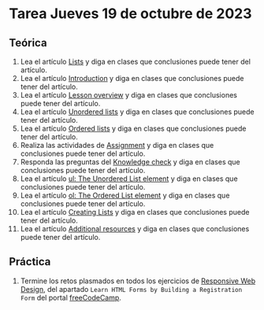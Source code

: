 # Tarea Jueves 19 de octubre de 2023

## Teórica

1. Lea el artículo [Lists](https://www.theodinproject.com/lessons/foundations-lists) y diga en clases que conclusiones puede tener del artículo.
2. Lea el artículo [Introduction](https://www.theodinproject.com/lessons/foundations-lists#introduction) y diga en clases que conclusiones puede tener del artículo.
3. Lea el artículo [Lesson overview](https://www.theodinproject.com/lessons/foundations-lists#lesson-overview) y diga en clases que conclusiones puede tener del artículo.
4. Lea el artículo [Unordered lists](https://www.theodinproject.com/lessons/foundations-lists#unordered-lists) y diga en clases que conclusiones puede tener del artículo.
5. Lea el artículo [Ordered lists](https://www.theodinproject.com/lessons/foundations-lists#ordered-lists) y diga en clases que conclusiones puede tener del artículo.
6. Realiza las actividades de [Assignment](https://www.theodinproject.com/lessons/foundations-lists#assignment) y diga en clases que conclusiones puede tener del artículo.
7. Responda las preguntas del [Knowledge check](https://www.theodinproject.com/lessons/foundations-lists#knowledge-check) y diga en clases que conclusiones puede tener del artículo.
8. Lea el artículo [ul: The Unordered List element](https://developer.mozilla.org/en-US/docs/Web/HTML/Element/ul) y diga en clases que conclusiones puede tener del artículo.
9. Lea el artículo [ol: The Ordered List element](https://developer.mozilla.org/en-US/docs/Web/HTML/Element/ol) y diga en clases que conclusiones puede tener del artículo.
10. Lea el artículo [Creating Lists](https://learn.shayhowe.com/html-css/creating-lists/) y diga en clases que conclusiones puede tener del artículo.
11. Lea el artículo [Additional resources](https://www.theodinproject.com/lessons/foundations-lists#additional-resources) y diga en clases que conclusiones puede tener del artículo.

## Práctica

1. Termine los retos plasmados en todos los ejercicios de [Responsive Web Design](https://www.freecodecamp.org/learn/2022/responsive-web-design/), del apartado `Learn HTML Forms by Building a Registration Form` del portal [freeCodeCamp](https://www.freecodecamp.org/learn/).
